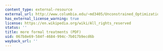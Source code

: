```yaml
---
content_type: external-resource
external_url: http://www.columbia.edu/~md3405/Unconstrained_Optimization.pdf
has_external_license_warning: true
license: https://en.wikipedia.org/wiki/All_rights_reserved
status: ''
title: more formal treatments (PDF)
uid: 067b8e69-584f-4684-994c-7b017b9ecd6b
wayback_url: ''
---
```

